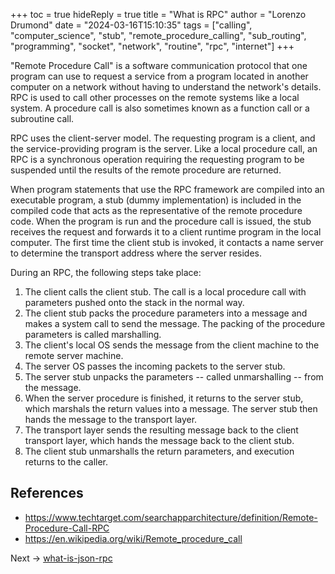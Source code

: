 +++
toc = true
hideReply = true
title = "What is RPC"
author = "Lorenzo Drumond"
date = "2024-03-16T15:10:35"
tags = ["calling",  "computer_science",  "stub",  "remote_procedure_calling",  "sub_routing",  "programming",  "socket",  "network",  "routine",  "rpc",  "internet"]
+++


"Remote Procedure Call" is a software communication protocol that one program can use to request a service from a program located in another computer on a network without having to understand the network's details. RPC is used to call other processes on the remote systems like a local system. A procedure call is also sometimes known as a function call or a subroutine call.

RPC uses the client-server model. The requesting program is a client, and the service-providing program is the server. Like a local procedure call, an RPC is a synchronous operation requiring the requesting program to be suspended until the results of the remote procedure are returned.

When program statements that use the RPC framework are compiled into an executable program, a stub (dummy implementation) is included in the compiled code that acts as the representative of the remote procedure code. When the program is run and the procedure call is issued, the stub receives the request and forwards it to a client runtime program in the local computer. The first time the client stub is invoked, it contacts a name server to determine the transport address where the server resides.

During an RPC, the following steps take place:

1. The client calls the client stub. The call is a local procedure call with parameters pushed onto the stack in the normal way.
2. The client stub packs the procedure parameters into a message and makes a system call to send the message. The packing of the procedure parameters is called marshalling.
3. The client's local OS sends the message from the client machine to the remote server machine.
4. The server OS passes the incoming packets to the server stub.
5. The server stub unpacks the parameters -- called unmarshalling -- from the message.
6. When the server procedure is finished, it returns to the server stub, which marshals the return values into a message. The server stub then hands the message to the transport layer.
7. The transport layer sends the resulting message back to the client transport layer, which hands the message back to the client stub.
8. The client stub unmarshalls the return parameters, and execution returns to the caller.


## References
- https://www.techtarget.com/searchapparchitecture/definition/Remote-Procedure-Call-RPC
- https://en.wikipedia.org/wiki/Remote_procedure_call

Next -> [what-is-json-rpc](/wiki/what-is-json-rpc/)
